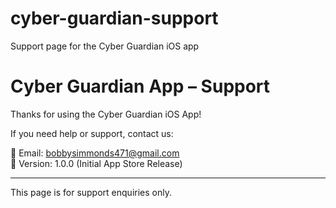 # cyber-guardian-support
Support page for the Cyber Guardian iOS app
# Cyber Guardian App – Support

Thanks for using the Cyber Guardian iOS App!

If you need help or support, contact us:

📧 Email: bobbysimmonds471@gmail.com  
📌 Version: 1.0.0 (Initial App Store Release)

---
This page is for support enquiries only.
